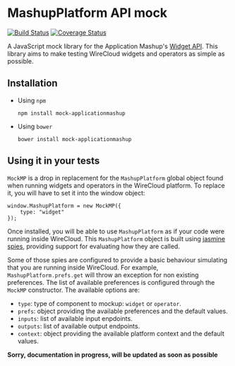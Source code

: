 # MashupPlatform API mock

[![Build Status](https://travis-ci.org/Wirecloud/mock-applicationmashup.svg?branch=develop)](https://travis-ci.org/Wirecloud/mock-applicationmashup)
[![Coverage Status](https://coveralls.io/repos/github/Wirecloud/mock-applicationmashup/badge.svg?branch=develop)](https://coveralls.io/github/Wirecloud/mock-applicationmashup?branch=develop)

A JavaScript mock library for the Application Mashup's [Widget API](http://wirecloud.readthedocs.org/en/stable/widgetapi/widgetapi/). This library aims to make testing WireCloud widgets and operators as simple as possible.


## Installation

- Using `npm`

    ```
    npm install mock-applicationmashup
    ```

- Using `bower`

    ```
    bower install mock-applicationmashup
    ```


## Using it in your tests

`MockMP` is a drop in replacement for the `MashupPlatform` global object found when running widgets and operators in the WireCloud platform. To replace it, you will have to set it into the window object:

```
window.MashupPlatform = new MockMP({
    type: "widget"
});
```

Once installed, you will be able to use `MashupPlatform` as if your code were running inside WireCloud. This
`MashupPlatform` object is built using [jasmine spies](https://jasmine.github.io/api/3.5/Spy.html), providing support
for evaluating how they are called.

Some of those spies are configured to provide a basic behaviour simulating that you are running inside WireCloud. For
example, `MashupPlatform.prefs.get` will throw an exception for non existing preferences. The list of available
preferences is configured through the `MockMP` constructor. The available options are:

- `type`: type of component to mockup: `widget` or `operator`.
- `prefs`: object providing the available preferences and the default values.
- `inputs`: list of available input enpdoints.
- `outputs`: list of available output endpoints.
- `context`: object providing the available platform context and the default values.

**Sorry, documentation in progress, will be updated as soon as possible**
